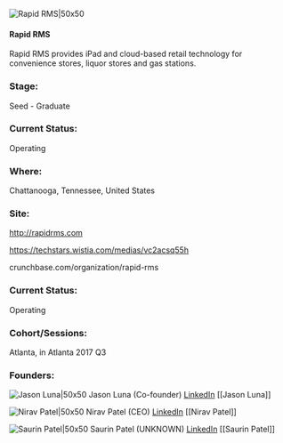 

![Rapid RMS|50x50](https://apimg.techstars.com/connect/images/image_files/598ddfbe9c66a9241b000000/original/RapidLogo.png)

#### Rapid RMS
Rapid RMS provides iPad and cloud-based retail technology for convenience stores, liquor stores and gas stations.

### Stage: 
Seed - Graduate 

### Current Status: 
Operating

### Where:
Chattanooga, Tennessee, United States

### Site:
http://rapidrms.com

https://techstars.wistia.com/medias/vc2acsq55h

crunchbase.com/organization/rapid-rms

### Current Status: 
Operating

### Cohort/Sessions: 
Atlanta, in Atlanta 2017 Q3

### Founders: 

![Jason Luna|50x50](https://apimg.techstars.com/connect/images/image_files/5f3f2fbea36c113b60000223/original/luna_portrait.jpg) Jason Luna (Co-founder) [LinkedIn](https://linkedin.com/in/jasonluna) [[Jason Luna]]

![Nirav Patel|50x50](https://apimg.techstars.com/connect/images/image_files/5981fba19c66a960e80000b5/original/Nirav.jpg) Nirav Patel (CEO) [LinkedIn](https://linkedin.com/in/nirav-patel-33a60268) [[Nirav Patel]]

![Saurin Patel|50x50](https://apimg.techstars.com/connect/images/image_files/5981fbb39c66a960e80000b6/original/Saurin.jpg) Saurin Patel (UNKNOWN) [LinkedIn](https://linkedin.com/in/saurin-patel-200868a0) [[Saurin Patel]]


